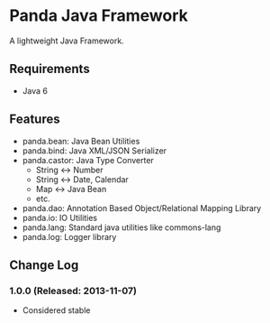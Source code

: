 Panda Java Framework
========================

A lightweight Java Framework.


Requirements
------------

 - Java 6


Features
------------

 - panda.bean: Java Bean Utilities
 - panda.bind: Java XML/JSON Serializer
 - panda.castor: Java Type Converter
   - String <-> Number
   - String <-> Date, Calendar
   - Map <-> Java Bean
   - etc.
 - panda.dao: Annotation Based Object/Relational Mapping Library
 - panda.io: IO Utilities
 - panda.lang: Standard java utilities like commons-lang
 - panda.log: Logger library


Change Log
---------

### 1.0.0 (Released: 2013-11-07)
 - Considered stable
